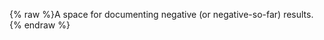 {% raw %}A space for documenting negative (or negative-so-far) results.
<update date omitted for speed>{% endraw %}